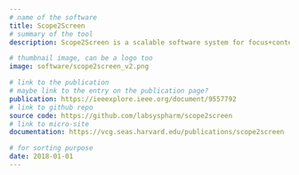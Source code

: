 ```yaml
---
# name of the software
title: Scope2Screen
# summary of the tool
description: Scope2Screen is a scalable software system for focus+context exploration and annotation of whole-slide, high-plex, tissue images. Our approach scales to analyzing 100GB images of 10^9 or more pixels per channel, containing millions of individual cells. A multidisciplinary team of visualization experts, microscopists, and pathologists identified key image exploration and annotation tasks involving finding, magnifying, quantifying, and organizing regions of interest (ROIs) in an intuitive and cohesive manner.

# thumbnail image, can be a logo too
image: software/scope2screen_v2.png

# link to the publication
# maybe link to the entry on the publication page?
publication: https://ieeexplore.ieee.org/document/9557792
# link to github repo
source code: https://github.com/labsyspharm/scope2screen
# link to micro-site
documentation: https://vcg.seas.harvard.edu/publications/scope2screen

# for sorting purpose
date: 2018-01-01
---
```

